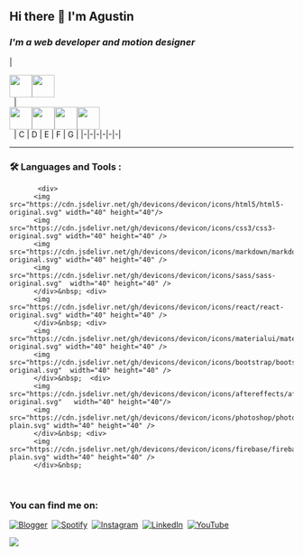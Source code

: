 ## Hi there 👋  I'm Agustin
### *I'm a web developer and motion designer*








| <div><img src="https://cdn.jsdelivr.net/gh/devicons/devicon/icons/javascript/javascript-original.svg" width="40" height="40"/><img src="https://cdn.jsdelivr.net/gh/devicons/devicon/icons/python/python-original.svg" width="40" height="40" /></div>&nbsp; | <div><img src="https://cdn.jsdelivr.net/gh/devicons/devicon/icons/html5/html5-original.svg" width="40" height="40"/><img src="https://cdn.jsdelivr.net/gh/devicons/devicon/icons/css3/css3-original.svg" width="40" height="40" /><img src="https://cdn.jsdelivr.net/gh/devicons/devicon/icons/markdown/markdown-original.svg" width="40" height="40" /><img src="https://cdn.jsdelivr.net/gh/devicons/devicon/icons/sass/sass-original.svg"  width="40" height="40" /> </div>&nbsp; | C | D | E | F | G | 
|-|-|-|-|-|-|

___
### :hammer_and_wrench: Languages and Tools :
<div>
          
           
          
           <div>
          <img src="https://cdn.jsdelivr.net/gh/devicons/devicon/icons/html5/html5-original.svg" width="40" height="40"/>
          <img src="https://cdn.jsdelivr.net/gh/devicons/devicon/icons/css3/css3-original.svg" width="40" height="40" />
          <img src="https://cdn.jsdelivr.net/gh/devicons/devicon/icons/markdown/markdown-original.svg" width="40" height="40" />
          <img src="https://cdn.jsdelivr.net/gh/devicons/devicon/icons/sass/sass-original.svg"  width="40" height="40" />        
          </div>&nbsp; <div>
          <img src="https://cdn.jsdelivr.net/gh/devicons/devicon/icons/react/react-original.svg" width="40" height="40" />
          </div>&nbsp; <div>
          <img src="https://cdn.jsdelivr.net/gh/devicons/devicon/icons/materialui/materialui-original.svg" width="40" height="40" />
          <img src="https://cdn.jsdelivr.net/gh/devicons/devicon/icons/bootstrap/bootstrap-original.svg"  width="40" height="40" />   
          </div>&nbsp;  <div>
          <img src="https://cdn.jsdelivr.net/gh/devicons/devicon/icons/aftereffects/aftereffects-original.svg"   width="40" height="40"/>   
          <img src="https://cdn.jsdelivr.net/gh/devicons/devicon/icons/photoshop/photoshop-plain.svg" width="40" height="40" />    
          </div>&nbsp; <div>
          <img src="https://cdn.jsdelivr.net/gh/devicons/devicon/icons/firebase/firebase-plain.svg" width="40" height="40" />
          </div>&nbsp;
           
          
                  
          
          
</div>
&nbsp;
  

<br>





### You can find me on:
<div id="badges">
  
  <a>[![Blogger](https://img.shields.io/badge/Blogger-FF5722?style=for-the-badge&logo=blogger&logoColor=white)](https://caracolaracolracolacolcololl.blogspot.com)</a>&nbsp;
  <a>[![Spotify](https://img.shields.io/badge/Spotify-1ED760?style=for-the-badge&logo=spotify&logoColor=white)](https://open.spotify.com/user/12124761051)</a>&nbsp;
  <a>[![Instagram](https://img.shields.io/badge/Instagram-%23E4405F.svg?style=for-the-badge&logo=Instagram&logoColor=white)](https://www.instagram.com/caracol.___/)</a>&nbsp;
  <a>[![LinkedIn](https://img.shields.io/badge/linkedin-%230077B5.svg?style=for-the-badge&logo=linkedin&logoColor=white)](https://www.linkedin.com/in/agustin-rojas-c4r4c01/)&nbsp;
    <a>[![YouTube](https://img.shields.io/badge/YouTube-%23FF0000.svg?style=for-the-badge&logo=YouTube&logoColor=white)](https://www.youtube.com/channel/UC5HgL3MWfEPJR5T4G54ht7A/featured)&nbsp;
  
<div>


<a>![](https://komarev.com/ghpvc/?username=Caracolaracol&color=dc143c)</a>

 
